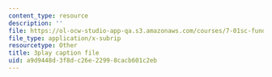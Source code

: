 ```yaml
---
content_type: resource
description: ''
file: https://ol-ocw-studio-app-qa.s3.amazonaws.com/courses/7-01sc-fundamentals-of-biology-fall-2011/a9d9448d3f8dc26e22998cacb601c2eb_ojrj-UVh9N4.srt
file_type: application/x-subrip
resourcetype: Other
title: 3play caption file
uid: a9d9448d-3f8d-c26e-2299-8cacb601c2eb
---
```

